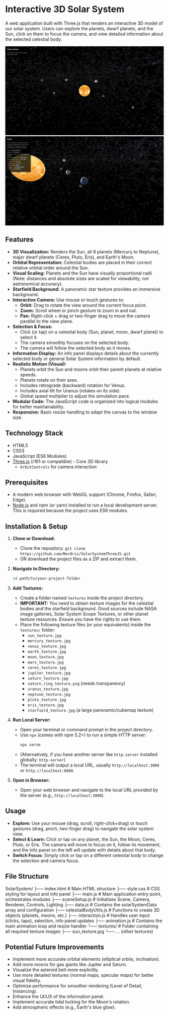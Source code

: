 # Interactive 3D Solar System

A web application built with Three.js that renders an interactive 3D model of our solar system. Users can explore the planets, dwarf planets, and the Sun, click on them to focus the camera, and view detailed information about the selected celestial body.

![Solar System View](./screenshots/solar.png)
![Earth View](./screenshots/earth.png)

## Features

- **3D Visualization:** Renders the Sun, all 8 planets (Mercury to Neptune), major dwarf planets (Ceres, Pluto, Eris), and Earth's Moon.
- **Orbital Representation:** Celestial bodies are placed in their correct relative orbital order around the Sun.
- **Visual Scaling:** Planets and the Sun have visually proportional radii (Note: distances and absolute sizes are scaled for viewability, not astronomical accuracy).
- **Starfield Background:** A panoramic star texture provides an immersive background.
- **Interactive Camera:** Use mouse or touch gestures to:
  - **Orbit:** Drag to rotate the view around the current focus point.
  - **Zoom:** Scroll wheel or pinch gesture to zoom in and out.
  - **Pan:** Right-click + drag or two-finger drag to move the camera parallel to the view plane.
- **Selection & Focus:**
  - Click (or tap) on a celestial body (Sun, planet, moon, dwarf planet) to select it.
  - The camera smoothly focuses on the selected body.
  - The camera will follow the selected body as it moves.
- **Information Display:** An info panel displays details about the currently selected body or general Solar System information by default.
- **Realistic Motion (Visual):**
  - Planets orbit the Sun and moons orbit their parent planets at relative speeds.
  - Planets rotate on their axes.
  - Includes retrograde (backward) rotation for Venus.
  - Includes axial tilt for Uranus (rotates on its side).
  - Global speed multiplier to adjust the simulation pace.
- **Modular Code:** The JavaScript code is organized into logical modules for better maintainability.
- **Responsive:** Basic resize handling to adapt the canvas to the window size.

## Technology Stack

- HTML5
- CSS3
- JavaScript (ES6 Modules)
- [Three.js](https://threejs.org/) (r161 or compatible) - Core 3D library
  - `OrbitControls` for camera interaction

## Prerequisites

- A modern web browser with WebGL support (Chrome, Firefox, Safari, Edge).
- [Node.js](https://nodejs.org/) and npm (or yarn) installed to run a local development server. This is required because the project uses ES6 modules.

## Installation & Setup

1.  **Clone or Download:**

    - Clone the repository: `git clone https://github.com/Mordris/SolarSystemThreeJS.git`
    - OR download the project files as a ZIP and extract them.

2.  **Navigate to Directory:**

    ```bash
    cd path/to/your-project-folder
    ```

3.  **Add Textures:**

    - Create a folder named `textures` inside the project directory.
    - **IMPORTANT:** You need to obtain texture images for the celestial bodies and the starfield background. Good sources include NASA image galleries, Solar System Scope Textures, or other planet texture resources. Ensure you have the rights to use them.
    - Place the following texture files (or your equivalents) inside the `textures/` folder:
      - `sun_texture.jpg`
      - `mercury_texture.jpg`
      - `venus_texture.jpg`
      - `earth_texture.jpg`
      - `moon_texture.jpg`
      - `mars_texture.jpg`
      - `ceres_texture.jpg`
      - `jupiter_texture.jpg`
      - `saturn_texture.jpg`
      - `saturn_ring_texture.png` (needs transparency)
      - `uranus_texture.jpg`
      - `neptune_texture.jpg`
      - `pluto_texture.jpg`
      - `eris_texture.jpg`
      - `starfield_texture.jpg` (a large panoramic/cubemap texture)

4.  **Run Local Server:**

    - Open your terminal or command prompt in the project directory.
    - Use `npx` (comes with npm 5.2+) to run a simple HTTP server:
      ```bash
      npx serve
      ```
    - (Alternatively, if you have another server like `http-server` installed globally: `http-server`)
    - The terminal will output a local URL, usually `http://localhost:3000` or `http://localhost:8080`.

5.  **Open in Browser:**
    - Open your web browser and navigate to the local URL provided by the server (e.g., `http://localhost:3000`).

## Usage

- **Explore:** Use your mouse (drag, scroll, right-click+drag) or touch gestures (drag, pinch, two-finger drag) to navigate the solar system view.
- **Select & Learn:** Click or tap on any planet, the Sun, the Moon, Ceres, Pluto, or Eris. The camera will move to focus on it, follow its movement, and the info panel on the left will update with details about that body.
- **Switch Focus:** Simply click or tap on a different celestial body to change the selection and camera focus.

## File Structure

SolarSystem/
├── index.html # Main HTML structure
├── style.css # CSS styling for layout and info panel
├── main.js # Main application entry point, orchestrates modules
├── sceneSetup.js # Initializes Scene, Camera, Renderer, Controls, Lighting
├── data.js # Contains the solarSystemData array and configuration
├── celestialBodyUtils.js # Functions to create 3D objects (planets, moons, etc.)
├── interaction.js # Handles user input (clicks, taps), selection, info panel updates
├── animation.js # Contains the main animation loop and resize handler
└── textures/ # Folder containing all required texture images
├── sun_texture.jpg
└── ... (other textures)

## Potential Future Improvements

- Implement more accurate orbital elements (elliptical orbits, inclination).
- Add more moons for gas giants like Jupiter and Saturn.
- Visualize the asteroid belt more explicitly.
- Use more detailed textures (normal maps, specular maps) for better visual fidelity.
- Optimize performance for smoother rendering (Level of Detail, Instancing).
- Enhance the UI/UX of the information panel.
- Implement accurate tidal locking for the Moon's rotation.
- Add atmospheric effects (e.g., Earth's blue glow).
